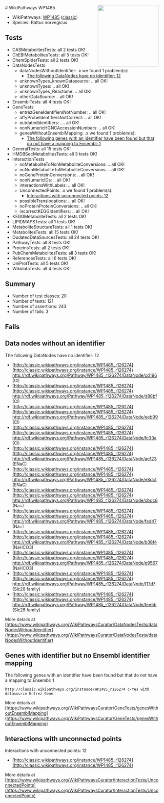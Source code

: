 <img style="float: right; width: 200px" src="https://upload.wikimedia.org/wikipedia/commons/thumb/8/83/Wplogo_with_text_500.png/640px-Wplogo_with_text_500.png" />
# WikiPathways WP1485

* WikiPathways: [WP1485](https://wikipathways.org/pathways/WP1485) ([classic](https://classic.wikipathways.org/instance/WP1485))
* Species: Rattus norvegicus
## Tests
* CASMetabolitesTests: all 2 tests OK!
* ChEBIMetabolitesTests: all 5 tests OK!
* ChemSpiderTests: all 2 tests OK!
* DataNodesTests
    * dataNodesWithoutIdentifier: .x we found 1 problem(s):
        * [The following DataNodes have no identifier: 12](#8792c492)
    * unknownTypes_knownDatasource: .. all OK!
    * unknownTypes: .. all OK!
    * unknownTypes_Reactome: .. all OK!
    * otherDataSource: .. all OK!
* EnsemblTests: all 4 tests OK!
* GeneTests
    * entrezGeneIdentifiersNotNumber: .. all OK!
    * affyProbeIdentifiersNotCorrect: .. all OK!
    * outdatedIdentifiers: .... all OK!
    * nonNumericHGNCAccessionNumbers: .. all OK!
    * genesWithoutEnsemblMapping: .x we found 1 problem(s):
        * [The following genes with an identifier have been found but that do not have a mapping to Ensembl: 1](#40286d83)
* GeneralTests: all 15 tests OK!
* HMDBSecMetabolitesTests: all 3 tests OK!
* InteractionTests
    * noMetaboliteToNonMetaboliteConversions: .. all OK!
    * noNonMetaboliteToMetaboliteConversions: .. all OK!
    * noGeneProteinConversions: .. all OK!
    * nonNumericIDs: .. all OK!
    * interactionsWithLabels: .. all OK!
    * UnconnectedPoints: .x we found 1 problem(s):
        * [Interactions with unconnected points: 12](#7f1d4079)
    * possibleTranslocations: .. all OK!
    * noProteinProteinConversions: .. all OK!
    * incorrectKEGGIdentifiers: .. all OK!
* KEGGMetaboliteTests: all 2 tests OK!
* LIPIDMAPSTests: all 1 tests OK!
* MetaboliteStructureTests: all 1 tests OK!
* MetabolitesTests: all 15 tests OK!
* OudatedDataSourcesTests: all 24 tests OK!
* PathwayTests: all 8 tests OK!
* ProteinsTests: all 2 tests OK!
* PubChemMetabolitesTests: all 3 tests OK!
* ReferencesTests: all 6 tests OK!
* UniProtTests: all 5 tests OK!
* WikidataTests: all 4 tests OK!


## Summary

* Number of test classes: 20
* Number of tests: 121
* Number of assertions: 243
* Number of fails: 3

## Fails

<a name="8792c492" />

## Data nodes without an identifier

The following DataNodes have no identifier: 12

* [http://classic.wikipathways.org/instance/WP1485_r126274](http://classic.wikipathways.org/instance/WP1485_r126274) http://rdf.wikipathways.org/Pathway/WP1485_r126274/DataNode/cd196 (Cl)
* [http://classic.wikipathways.org/instance/WP1485_r126274](http://classic.wikipathways.org/instance/WP1485_r126274) http://rdf.wikipathways.org/Pathway/WP1485_r126274/DataNode/d88bf (Cl)
* [http://classic.wikipathways.org/instance/WP1485_r126274](http://classic.wikipathways.org/instance/WP1485_r126274) http://rdf.wikipathways.org/Pathway/WP1485_r126274/DataNode/eeb99 (Cl)
* [http://classic.wikipathways.org/instance/WP1485_r126274](http://classic.wikipathways.org/instance/WP1485_r126274) http://rdf.wikipathways.org/Pathway/WP1485_r126274/DataNode/fc33a (Cl)
* [http://classic.wikipathways.org/instance/WP1485_r126274](http://classic.wikipathways.org/instance/WP1485_r126274) http://rdf.wikipathways.org/Pathway/WP1485_r126274/DataNode/ae123 (ENaC)
* [http://classic.wikipathways.org/instance/WP1485_r126274](http://classic.wikipathways.org/instance/WP1485_r126274) http://rdf.wikipathways.org/Pathway/WP1485_r126274/DataNode/e8dcf (ENaC)
* [http://classic.wikipathways.org/instance/WP1485_r126274](http://classic.wikipathways.org/instance/WP1485_r126274) http://rdf.wikipathways.org/Pathway/WP1485_r126274/DataNode/cbdc6 (Na+)
* [http://classic.wikipathways.org/instance/WP1485_r126274](http://classic.wikipathways.org/instance/WP1485_r126274) http://rdf.wikipathways.org/Pathway/WP1485_r126274/DataNode/fad47 (Na+)
* [http://classic.wikipathways.org/instance/WP1485_r126274](http://classic.wikipathways.org/instance/WP1485_r126274) http://rdf.wikipathways.org/Pathway/WP1485_r126274/DataNode/b38f4 (NaHCO3)
* [http://classic.wikipathways.org/instance/WP1485_r126274](http://classic.wikipathways.org/instance/WP1485_r126274) http://rdf.wikipathways.org/Pathway/WP1485_r126274/DataNode/e9567 (NaHCO3)
* [http://classic.wikipathways.org/instance/WP1485_r126274](http://classic.wikipathways.org/instance/WP1485_r126274) http://rdf.wikipathways.org/Pathway/WP1485_r126274/DataNode/f17d7 (Slc26 family)
* [http://classic.wikipathways.org/instance/WP1485_r126274](http://classic.wikipathways.org/instance/WP1485_r126274) http://rdf.wikipathways.org/Pathway/WP1485_r126274/DataNode/fee5b (Slc26 family)


More details at [https://www.wikipathways.org/WikiPathwaysCurator/DataNodesTests/dataNodesWithoutIdentifier](https://www.wikipathways.org/WikiPathwaysCurator/DataNodesTests/dataNodesWithoutIdentifier)

<a name="40286d83" />

## Genes with identifier but no Ensembl identifier mapping

The following genes with an identifier have been found but that do not have a mapping to Ensembl: 1
```
http://classic.wikipathways.org/instance/WP1485_r126274 c-Yes with datasource Entrez Gene
```

More details at [https://www.wikipathways.org/WikiPathwaysCurator/GeneTests/genesWithoutEnsemblMapping](https://www.wikipathways.org/WikiPathwaysCurator/GeneTests/genesWithoutEnsemblMapping)

<a name="7f1d4079" />

## Interactions with unconnected points

Interactions with unconnected points: 12

* [http://classic.wikipathways.org/instance/WP1485_r126274](http://classic.wikipathways.org/instance/WP1485_r126274)


More details at [https://www.wikipathways.org/WikiPathwaysCurator/InteractionTests/UnconnectedPoints](https://www.wikipathways.org/WikiPathwaysCurator/InteractionTests/UnconnectedPoints)

